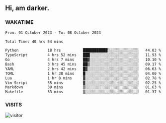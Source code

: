 ## Hi, am darker.

### WAKATIME

<!--START_SECTION:waka-->

```txt
From: 01 October 2023 - To: 08 October 2023

Total Time: 40 hrs 54 mins

Python             18 hrs          ███████████░░░░░░░░░░░░░░   44.03 %
TypeScript         4 hrs 52 mins   ███░░░░░░░░░░░░░░░░░░░░░░   11.93 %
Go                 4 hrs 7 mins    ██▓░░░░░░░░░░░░░░░░░░░░░░   10.10 %
Bash               3 hrs 45 mins   ██▒░░░░░░░░░░░░░░░░░░░░░░   09.17 %
YAML               2 hrs 42 mins   █▓░░░░░░░░░░░░░░░░░░░░░░░   06.63 %
TOML               1 hr 38 mins    █░░░░░░░░░░░░░░░░░░░░░░░░   04.00 %
Lua                1 hr 8 mins     ▓░░░░░░░░░░░░░░░░░░░░░░░░   02.78 %
Vim Script         55 mins         ▓░░░░░░░░░░░░░░░░░░░░░░░░   02.25 %
Markdown           39 mins         ▒░░░░░░░░░░░░░░░░░░░░░░░░   01.63 %
Makefile           33 mins         ▒░░░░░░░░░░░░░░░░░░░░░░░░   01.37 %
```

<!--END_SECTION:waka-->

### VISITS
<!-- i should probably build this when i will have some time -->
![visitor](https://profile-counter.glitch.me/sanix-darker/count.svg)

